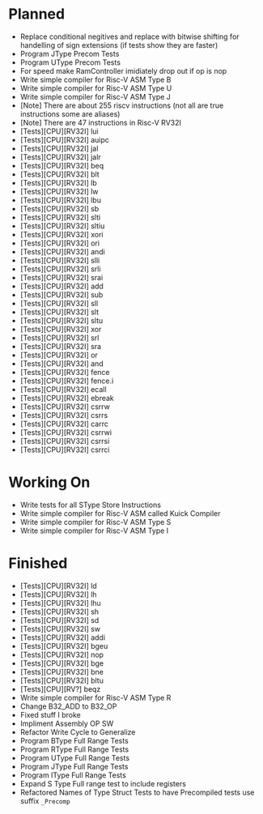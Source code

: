 # Planned
* Replace conditional negitives and replace with bitwise shifting for handelling of sign extensions (if tests show they are faster)
* Program JType Precom Tests
* Program UType Precom Tests
* For speed make RamController imidiately drop out if op is nop
* Write simple compiler for Risc-V ASM Type B
* Write simple compiler for Risc-V ASM Type U
* Write simple compiler for Risc-V ASM Type J
* [Note] There are about 255 riscv instructions (not all are true instructions some are aliases)
* [Note] There are 47 instructions in Risc-V RV32I
* [Tests][CPU][RV32I] lui
* [Tests][CPU][RV32I] auipc
* [Tests][CPU][RV32I] jal
* [Tests][CPU][RV32I] jalr
* [Tests][CPU][RV32I] beq
* [Tests][CPU][RV32I] blt
* [Tests][CPU][RV32I] lb
* [Tests][CPU][RV32I] lw
* [Tests][CPU][RV32I] lbu
* [Tests][CPU][RV32I] sb
* [Tests][CPU][RV32I] slti
* [Tests][CPU][RV32I] sltiu
* [Tests][CPU][RV32I] xori
* [Tests][CPU][RV32I] ori
* [Tests][CPU][RV32I] andi
* [Tests][CPU][RV32I] slli
* [Tests][CPU][RV32I] srli
* [Tests][CPU][RV32I] srai
* [Tests][CPU][RV32I] add
* [Tests][CPU][RV32I] sub
* [Tests][CPU][RV32I] sll
* [Tests][CPU][RV32I] slt
* [Tests][CPU][RV32I] sltu
* [Tests][CPU][RV32I] xor
* [Tests][CPU][RV32I] srl
* [Tests][CPU][RV32I] sra
* [Tests][CPU][RV32I] or
* [Tests][CPU][RV32I] and
* [Tests][CPU][RV32I] fence
* [Tests][CPU][RV32I] fence.i
* [Tests][CPU][RV32I] ecall
* [Tests][CPU][RV32I] ebreak
* [Tests][CPU][RV32I] csrrw
* [Tests][CPU][RV32I] csrrs
* [Tests][CPU][RV32I] carrc
* [Tests][CPU][RV32I] csrrwi
* [Tests][CPU][RV32I] csrrsi
* [Tests][CPU][RV32I] csrrci

# Working On
* Write tests for all SType Store Instructions
* Write simple compiler for Risc-V ASM called Kuick Compiler
* Write simple compiler for Risc-V ASM Type S
* Write simple compiler for Risc-V ASM Type I

# Finished
* [Tests][CPU][RV32I] ld
* [Tests][CPU][RV32I] lh
* [Tests][CPU][RV32I] lhu
* [Tests][CPU][RV32I] sh
* [Tests][CPU][RV32I] sd
* [Tests][CPU][RV32I] sw
* [Tests][CPU][RV32I] addi
* [Tests][CPU][RV32I] bgeu
* [Tests][CPU][RV32I] nop
* [Tests][CPU][RV32I] bge
* [Tests][CPU][RV32I] bne
* [Tests][CPU][RV32I] bltu
* [Tests][CPU][RV?] beqz
* Write simple compiler for Risc-V ASM Type R
* Change B32_ADD to B32_OP
* Fixed stuff I broke
* Impliment Assembly OP SW
* Refactor Write Cycle to Generalize
* Program BType Full Range Tests
* Program RType Full Range Tests
* Program UType Full Range Tests
* Program JType Full Range Tests
* Program IType Full Range Tests
* Expand S Type Full range test to include registers
* Refactored Names of Type Struct Tests to have Precompiled tests use suffix `_Precomp` 